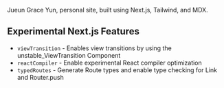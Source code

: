 Jueun Grace Yun, personal site, built using Next.js, Tailwind, and MDX.

## Experimental Next.js Features

- `viewTransition` - Enables view transitions by using the unstable_ViewTransition Component
- `reactCompiler` - Enable experimental React compiler optimization
- `typedRoutes` - Generate Route types and enable type checking for Link and Router.push
